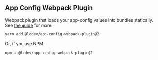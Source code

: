## App Config Webpack Plugin

Webpack plugin that loads your app-config values into bundles statically.
See [the guide](https://app-config.dev/guide/webpack/) for more.

```sh
yarn add @lcdev/app-config-webpack-plugin@2
```

Or, if you use NPM.

```shell
npm i @lcdev/app-config-webpack-plugin@2
```
